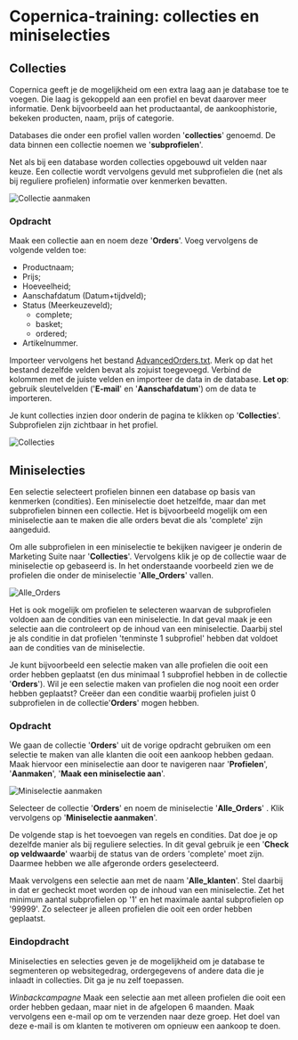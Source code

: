 # Copernica-training: collecties en miniselecties

## Collecties

Copernica geeft je de mogelijkheid om een extra laag aan je database toe te voegen. Die
laag is gekoppeld aan een profiel en bevat daarover meer informatie. Denk bijvoorbeeld aan het productaantal, de
aankoophistorie, bekeken producten, naam, prijs of categorie.

Databases die onder een profiel vallen worden '**collecties**' genoemd. De data binnen een collectie noemen we
'**subprofielen**'.

Net als bij een database worden collecties opgebouwd uit velden naar keuze. Een collectie
wordt vervolgens gevuld met subprofielen die (net als bij reguliere profielen) informatie over
kenmerken bevatten.

![Collectie aanmaken](../images/nl/collectieaanmaken.png)

### Opdracht

Maak een collectie aan en noem deze '**Orders**'. Voeg vervolgens de volgende velden toe:

* Productnaam;
* Prijs;
* Hoeveelheid;
* Aanschafdatum​ (Datum+tijdveld);
* Status​ (Meerkeuzeveld);
    * complete;
    * basket;
    * ordered;
* Artikelnummer.

Importeer vervolgens het bestand [AdvancedOrders.txt](https://pix.copernica.com/g/127/0/9966/946570547c4af9079f398f3af00edcd4/export-2021-05-19.zip). Merk op dat het bestand dezelfde velden bevat als zojuist toegevoegd. Verbind de kolommen met de juiste velden en
importeer de data in de database. **Let op**: gebruik sleutelvelden ('**E-mail**' en '**Aanschafdatum**') 
om de data te importeren.

Je kunt collecties inzien door onderin de pagina te
klikken op '**Collecties**'. Subprofielen zijn zichtbaar in het profiel.

![Collecties](../images/nl/collecties.png)

## Miniselecties

Een selectie selecteert profielen binnen een database op basis van kenmerken (condities).
Een ​miniselectie ​doet hetzelfde, maar dan met subprofielen binnen een collectie. Het is
bijvoorbeeld mogelijk om een miniselectie aan te maken die alle orders bevat die als
'complete' zijn aangeduid.

Om alle subprofielen in een miniselectie te bekijken navigeer je onderin de Marketing Suite
naar '**Collecties**'​. Vervolgens klik je op de collectie waar de miniselectie op gebaseerd is. In
het onderstaande voorbeeld zien we de profielen die onder de miniselectie '**Alle_Orders**'
vallen.

![Alle_Orders](../images/nl/alleorders.png)

Het is ook mogelijk om profielen te selecteren waarvan de subprofielen voldoen
aan de condities van een miniselectie. In dat geval maak je een selectie aan die controleert
op de inhoud van een miniselectie. Daarbij stel je als conditie in dat profielen 'tenminste 1
subprofiel' hebben dat voldoet aan de condities van de miniselectie.

Je kunt bijvoorbeeld een selectie maken van alle profielen die ooit een order hebben
geplaatst (en dus minimaal 1 subprofiel hebben in de collectie ​'**Orders**'​). Wil je een selectie
maken van profielen die nog nooit een order hebben geplaatst? Creëer dan een conditie
waarbij profielen juist 0 subprofielen in de collectie ​'**Orders**'​ mogen hebben.

### Opdracht

We gaan de collectie '**Orders**' uit de vorige opdracht gebruiken om een selectie te maken
van alle klanten die ooit een aankoop hebben gedaan. Maak hiervoor een miniselectie aan
door te navigeren naar '**Profielen**', '**Aanmaken**', '**Maak een miniselectie aan**'​.

![Miniselectie aanmaken](../images/nl/miniselectieaanmaken.png)


Selecteer de collectie '**Orders**'​ en noem de miniselectie '**Alle_Orders**' . Klik vervolgens op
'**Miniselectie aanmaken**'​.

De volgende stap is het toevoegen van regels en condities. Dat doe je op dezelfde manier als bij reguliere
selecties. In dit geval gebruik je een ​'**Check op veldwaarde**'​ waarbij de status van de
orders 'complete' moet zijn. Daarmee hebben we alle afgeronde orders geselecteerd.

Maak vervolgens een selectie aan met de naam '**Alle_klanten**'. Stel daarbij in dat er gecheckt moet
worden op de inhoud van een miniselectie. Zet het minimum aantal subprofielen op
'1' en het maximale aantal subprofielen op '99999'. Zo selecteer je alleen profielen die 
ooit een order hebben geplaatst.

### Eindopdracht

Miniselecties en selecties geven je de mogelijkheid om je database te segmenteren op websitegedrag, 
ordergegevens of andere data die je inlaadt in collecties. Dit ga je nu zelf toepassen. 

_Winbackcampagne_
Maak een selectie aan met alleen profielen die ooit een order hebben gedaan, maar niet in de afgelopen 6 maanden.
Maak vervolgens een e-mail op om te verzenden naar deze groep. Het doel van deze e-mail is om klanten te motiveren om opnieuw een aankoop te doen.

